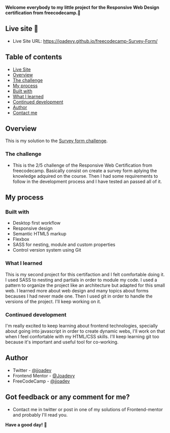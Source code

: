 **Welcome everybody to my little project for the Responsive Web Design certification from freecodecamp.👋**

## Live site 🚀
- Live Site URL: https://joadevy.github.io/freecodecamp-Survey-Form/

## Table of contents
  - [Live Site](#live-site)
  - [Overview](#overview)
  - [The challenge](#the-challenge)
  - [My process](#my-process)
  - [Built with](#built-with)
  - [What I learned](#what-I-learned)
  - [Continued development](#continued-development)
  - [Author](#author)
  - [Contact me](#Got-feedback-or-any-comment-for-me?)

## Overview
This is my solution to the [Survey form challenge](https://www.freecodecamp.org/learn/responsive-web-design/responsive-web-design-projects/build-a-survey-form). 

### The challenge

- This is the 2/5 challenge of the Responsive Web Certification from freecodecamp. Basically consist on create a survey form aplying the knowledge adquired on the course. Then I had some requirements to follow in the development process and I have tested an passed all of it.

## My process

### Built with

- Desktop first workflow
- Responsive design
- Semantic HTML5 markup
- Flexbox
- SASS for nesting, module and custom properties
- Control version system using Git

### What I learned

This is my second project for this certifaction and I felt comfortable doing it. 
I used SASS to nesting and partials in order to module my code. I used a pattern to organize the project like an architecture but adapted for this small web.
I learned more about web design and many topics about forms becauses I had never made one. Then I used git in order to handle the versions of the project.
I'll keep working on it.

### Continued development

I'm really excited to keep learning about frontend technologies, specially about going into javascript in order to create dynamic webs, I'll work on that when I feel confortable with my HTML/CSS skills. I'll keep learning git too because it's important and useful tool for co-working. 

## Author

- Twitter - [@jjoadev](https://twitter.com/jjoadev)
- Frontend Mentor - [@Joadevy](https://www.frontendmentor.io/profile/Joadevy)
- FreeCodeCamp - [@jjoadev](https://www.freecodecamp.org/jjoadev)

## Got feedback or any comment for me?

- Contact me in twitter or post in one of my solutions of Frontend-mentor and probably I'll read you. 

**Have a good day!** 🚀
